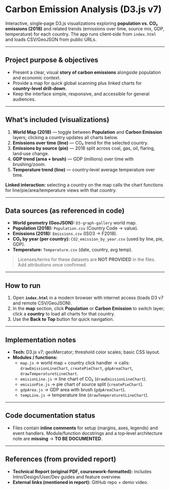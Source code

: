 # Carbon Emission Analysis (D3.js v7)

Interactive, single‑page D3.js visualizations exploring **population vs. CO₂ emissions (2018)** and related trends (emissions over time, source mix, GDP, temperature) for each country. The app runs client‑side from `index.html` and loads CSV/GeoJSON from public URLs.

---

## Project purpose & objectives
- Present a clear, visual **story of carbon emissions** alongside population and economic context.  
- Provide a map for quick global scanning plus linked charts for **country‑level drill‑down**.  
- Keep the interface simple, responsive, and accessible for general audiences.

---

## What’s included (visualizations)
1. **World Map (2018)** — toggle between **Population** and **Carbon Emission** layers; clicking a country updates all charts below.  
2. **Emissions over time (line)** — CO₂ trend for the selected country.  
3. **Emissions by source (pie)** — 2018 split across coal, gas, oil, flaring, land‑use change.  
4. **GDP trend (area + brush)** — GDP (millions) over time with brushing/zoom.  
5. **Temperature trend (line)** — country‑level average temperature over time.

**Linked interaction:** selecting a country on the map calls the chart functions for line/pie/area/temperature views with that country.

---

## Data sources (as referenced in code)
- **World geometry (GeoJSON):** `D3-graph-gallery` world map.  
- **Population (2018):** `Population.csv` (Country Code → value).  
- **Emissions (2018):** `Emissions.csv` (ISO3 → F2018).  
- **CO₂ by year (per country):** `CO2_emission_by_year.csv` (used by line, pie, GDP).  
- **Temperature:** `Temperature.csv` (date, country, avg temp).

> Licenses/terms for these datasets are **NOT PROVIDED** in the files. Add attributions once confirmed.

---

## How to run
1. Open **`index.html`** in a modern browser with internet access (loads D3 v7 and remote CSV/GeoJSON).  
2. In the **map** section, click **Population** or **Carbon Emission** to switch layer; click a **country** to load all charts for that country.  
3. Use the **Back to Top** button for quick navigation.

---

## Implementation notes
- **Tech:** D3.js v7; geoMercator; threshold color scales; basic CSS layout.  
- **Modules / functions:**
  - `map.js` → world map + country click handler → calls: `drawEmissionLineChart`, `createPieChart`, `gdpAreaChart`, `drawTemperaturetLineChart`.  
  - `emisionLine.js` → line chart of CO₂ (`drawEmissionLineChart`).  
  - `emisionPie.js` → pie chart of source split (`createPieChart`).  
  - `gdpArea.js` → GDP area with brush (`gdpAreaChart`).  
  - `tempLine.js` → temperature line (`drawTemperaturetLineChart`).

---

## Code documentation status
- Files contain **inline comments** for setup (margins, axes, legends) and event handlers. Module/function docstrings and a top‑level architecture note are **missing** → **TO BE DOCUMENTED**.

---

## References (from provided report)
- **Technical Report (original PDF, coursework‑formatted):** includes Intro/Design/User/Dev guides and feature overview.  
- **External links (mentioned in report):** GitHub repo + demo video.


